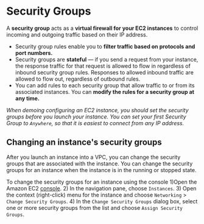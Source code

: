# Security Groups
A **security group** acts as a **virtual firewall for your EC2 instances** to control incoming and outgoing traffic based on their IP address.
- Security group rules enable you to **filter traffic based on protocols and port numbers.**
- Security groups are **stateful** — if you send a request from your instance, the response traffic for that request is allowed to flow in regardless of inbound security group rules. Responses to allowed inbound traffic are allowed to flow out, regardless of outbound rules.
- You can add rules to each security group that allow traffic to or from its associated instances. You can **modify the rules for a security group at any time.**

*When demoing configuring an EC2 instance, you should set the security groups before you launch your instance. You can set your first Security Group to `Anywhere`, so that it is easiest to connect from any IP address.*

## Changing an instance's security groups
After you launch an instance into a VPC, you can change the security groups that are associated with the instance. You can change the security groups for an instance when the instance is in the running or stopped state.

To change the security groups for an instance using the console
1)Open the Amazon EC2 [console](https://console.aws.amazon.com/ec2/).
2) In the navigation pane, choose `Instances`.
3) Open the context (right-click) menu for the instance and choose `Networking` > `Change Security Groups`.
4) In the `Change Security Groups` dialog box, select one or more security groups from the list and choose `Assign Security Groups`.
